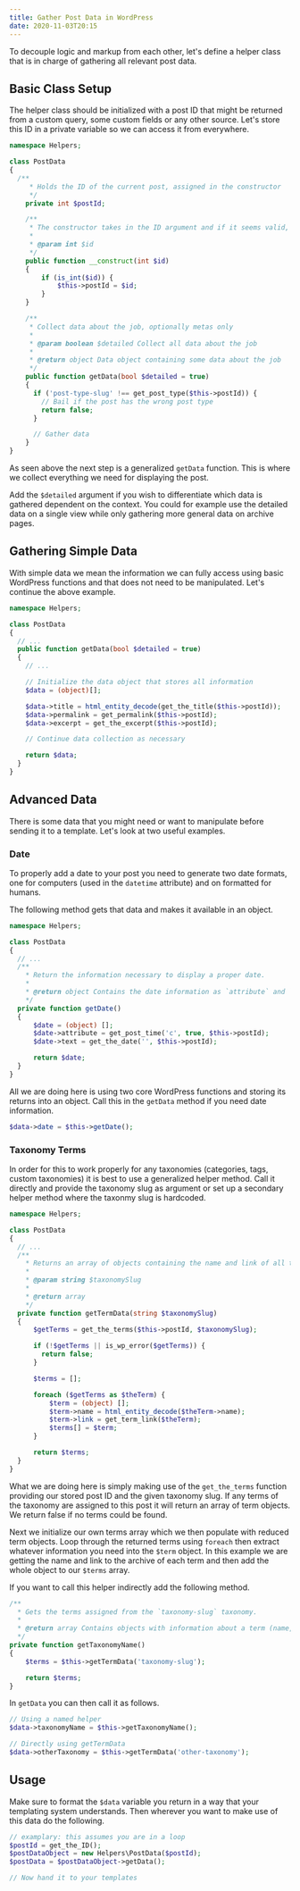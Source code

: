 ```yaml
---
title: Gather Post Data in WordPress
date: 2020-11-03T20:15
---
```


To decouple logic and markup from each other, let's define a helper class that is in charge of gathering all relevant post data.

## Basic Class Setup

The helper class should be initialized with a post ID that might be returned from a custom query, some custom fields or any other source. Let's store this ID in a private variable so we can access it from everywhere.

```php
namespace Helpers;

class PostData
{
  /**
     * Holds the ID of the current post, assigned in the constructor
     */
    private int $postId;

    /**
     * The constructor takes in the ID argument and if it seems valid, assigns it to the internal $postId variable.
     *
     * @param int $id
     */
    public function __construct(int $id)
    {
        if (is_int($id)) {
            $this->postId = $id;
        }
    }

    /**
     * Collect data about the job, optionally metas only
     *
     * @param boolean $detailed Collect all data about the job
     *
     * @return object Data object containing some data about the job
     */
    public function getData(bool $detailed = true)
    {
      if ('post-type-slug' !== get_post_type($this->postId)) {
        // Bail if the post has the wrong post type
        return false;
      }

      // Gather data
    }
}
```

As seen above the next step is a generalized `getData` function. This is where we collect everything we need for displaying the post.

Add the `$detailed` argument if you wish to differentiate which data is gathered dependent on the context. You could for example use the detailed data on a single view while only gathering more general data on archive pages.

## Gathering Simple Data

With simple data we mean the information we can fully access using basic WordPress functions and that does not need to be manipulated. Let's continue the above example.

```php
namespace Helpers;

class PostData
{
  // ...
  public function getData(bool $detailed = true)
  {
    // ...

    // Initialize the data object that stores all information
    $data = (object)[];

    $data->title = html_entity_decode(get_the_title($this->postId));
    $data->permalink = get_permalink($this->postId);
    $data->excerpt = get_the_excerpt($this->postId);

    // Continue data collection as necessary

    return $data;
  }
}
```

## Advanced Data

There is some data that you might need or want to manipulate before sending it to a template. Let's look at two useful examples.

### Date

To properly add a date to your post you need to generate two date formats, one for computers (used in the `datetime` attribute) and on formatted for humans.

The following method gets that data and makes it available in an object.

```php
namespace Helpers;

class PostData
{
  // ...
  /**
    * Return the information necessary to display a proper date.
    *
    * @return object Contains the date information as `attribute` and `text`
    */
  private function getDate()
  {
      $date = (object) [];
      $date->attribute = get_post_time('c', true, $this->postId);
      $date->text = get_the_date('', $this->postId);

      return $date;
  }
}
```

All we are doing here is using two core WordPress functions and storing its returns into an object. Call this in the `getData` method if you need date information.

```php
$data->date = $this->getDate();
```

### Taxonomy Terms

In order for this to work properly for any taxonomies (categories, tags, custom taxonomies) it is best to use a generalized helper method. Call it directly and provide the taxonomy slug as argument or set up a secondary helper method where the taxonmy slug is hardcoded.

```php
namespace Helpers;

class PostData
{
  // ...
  /**
    * Returns an array of objects containing the name and link of all terms of a specific taxonomy that are assigned to the current post.
    *
    * @param string $taxonomySlug
    *
    * @return array
    */
  private function getTermData(string $taxonomySlug)
  {
      $getTerms = get_the_terms($this->postId, $taxonomySlug);

      if (!$getTerms || is_wp_error($getTerms)) {
        return false;
      }

      $terms = [];

      foreach ($getTerms as $theTerm) {
          $term = (object) [];
          $term->name = html_entity_decode($theTerm->name);
          $term->link = get_term_link($theTerm);
          $terms[] = $term;
      }

      return $terms;
  }
}
```

What we are doing here is simply making use of the `get_the_terms` function providing our stored post ID and the given taxonomy slug. If any terms of the taxonomy are assigned to this post it will return an array of term objects. We return false if no terms could be found.

Next we initialize our own terms array which we then populate with reduced term objects. Loop through the returned terms using `foreach` then extract whatever information you need into the `$term` object. In this example we are getting the name and link to the archive of each term and then add the whole object to our `$terms` array.

If you want to call this helper indirectly add the following method.

```php
/**
  * Gets the terms assigned from the `taxonomy-slug` taxonomy.
  *
  * @return array Contains objects with information about a term (name, link)
  */
private function getTaxonomyName()
{
    $terms = $this->getTermData('taxonomy-slug');

    return $terms;
}
```

In `getData` you can then call it as follows.

```php
// Using a named helper
$data->taxonomyName = $this->getTaxonomyName();

// Directly using getTermData
$data->otherTaxonomy = $this->getTermData('other-taxonomy');
```

## Usage

Make sure to format the `$data` variable you return in a way that your templating system understands. Then wherever you want to make use of this data do the following.

```php
// examplary: this assumes you are in a loop
$postId = get_the_ID();
$postDataObject = new Helpers\PostData($postId);
$postData = $postDataObject->getData();

// Now hand it to your templates
```
